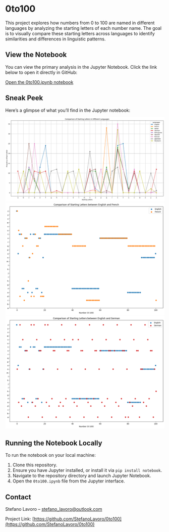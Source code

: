 # 0to100
This project explores how numbers from 0 to 100 are named in different languages by analyzing the starting letters of each number name. The goal is to visually compare these starting letters across languages to identify similarities and differences in linguistic patterns. 

## View the Notebook

You can view the primary analysis in the Jupyter Notebook. Click the link below to open it directly in GitHub:

[Open the 0to100.ipynb notebook](0to100.ipynb)

## Sneak Peek

Here’s a glimpse of what you’ll find in the Jupyter notebook:

![Plot 1](outout1.png)
![Plot 2](output2.png)
![Plot 3](output3.png)


## Running the Notebook Locally

To run the notebook on your local machine:

1. Clone this repository.
2. Ensure you have Jupyter installed, or install it via `pip install notebook`.
3. Navigate to the repository directory and launch Jupyter Notebook.
4. Open the `0to100.ipynb` file from the Jupyter interface.

## Contact

Stefano Lavoro – stefano_lavoro@outlook.com

Project Link: [https://github.com/StefanoLavoro/0to100](https://github.com/StefanoLavoro/0to100)
